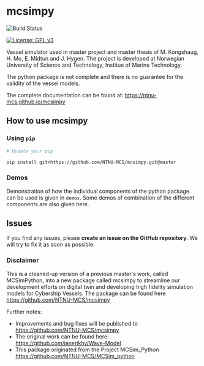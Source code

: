 # mcsimpy

![Build Status](https://github.com/NTNU-MCS/mcsimpy/actions/workflows/run_tests.yml/badge.svg)

[![License: GPL v3](https://img.shields.io/badge/License-GPLv3-blue.svg)](https://www.gnu.org/licenses/gpl-3.0)

Vessel simulator used in master project and master thesis of M. Kongshaug, H. Mo, E. Midtun and J. Hygen. The project is developed at Norwegian University of Science and Technology, Institue of Marine Technology.

The python package is not complete and there is no guarantee for the validity of the vessel models.

The complete documentation can be found at: https://ntnu-mcs.github.io/mcsimpy

## How to use mcsimpy

### Using `pip`

```bash
# Update your pip

pip install git+https://github.com/NTNU-MCS/mcsimpy.git@master
```

### Demos

Demonstration of how the individual components of the python package can be used is given in `demos`. Some demos of combination of the different components are also given here.

## Issues

If you find any issues, please **create an issue on the GitHub repository**. We will try to fix it as soon as possible.

### Disclaimer

This is a cleaned-up version of a previous master's work, called MCSimPython, into a new package called mcsimpy to streamline our development efforts on digital twin and developing high fidelity simulation models for Cybership Vessels. The package can be found here
https://github.com/NTNU-MCS/mcsimpy

Further notes:
- Improvements and bug fixes will be published to https://github.com/NTNU-MCS/mcsimpy
- The original work can be found here: https://github.com/janerikhy/Wave-Model
- This package originated from the Project MCSim_Python https://github.com/NTNU-MCS/MCSim_python

